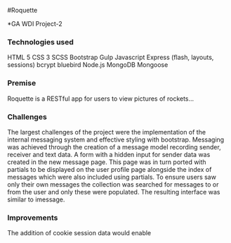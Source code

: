 #Roquette

*GA WDI Project-2

### Technologies used
  HTML 5
  CSS 3
    SCSS
    Bootstrap
    Gulp
  Javascript
    Express (flash, layouts, sessions)
    bcrypt
    bluebird
    Node.js
    MongoDB
    Mongoose

### Premise
Roquette is a RESTful app for users to view pictures of rockets...

### Challenges
The largest challenges of the project were the implementation of the internal messaging system and effective styling with bootstrap.  Messaging was achieved through the creation of a message model recording sender, receiver and text data.  A form with a hidden input for sender data was created in the new message page.  This page was in turn ported with partials to be displayed on the user profile page alongside the index of messages which were also included using partials.  To ensure users saw only their own messages the collection was searched for messages to or from the user and only these were populated.  The resulting interface was similar to imessage.

### Improvements
The addition of cookie session data would enable
